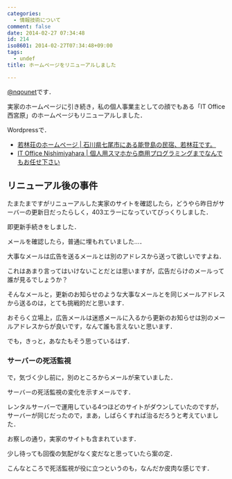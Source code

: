 ```yaml
---
categories:
  - 情報技術について
comment: false
date: 2014-02-27 07:34:48
id: 214
iso8601: 2014-02-27T07:34:48+09:00
tags:
  - undef
title: ホームページをリニューアルしました

---
```


<p><a href="https://twitter.com/nqounet">@nqounet</a>です．</p>

<p>実家のホームページに引き続き，私の個人事業主としての顔でもある「IT Office 西宮原」のホームページもリニューアルしました．</p>

<p>Wordpressで．</p>

<ul>
<li><a href="http://notowaka.com/">若林荘のホームページ | 石川県七尾市にある能登島の民宿、若林荘です。</a></li>
<li><a href="https://www.nqou.net/">IT Office Nishimiyahara | 個人用スマホから商用プログラミングまでなんでもお任せ下さい</a></li>
</ul>



<h2>リニューアル後の事件</h2>

<p>たまたまですがリニューアルした実家のサイトを確認したら，どうやら昨日がサーバーの更新日だったらしく，403エラーになっていてびっくりしました．</p>

<p>即更新手続きをしました．</p>

<p>メールを確認したら，普通に埋もれていました…．</p>

<p>大事なメールは広告を送るメールとは別のアドレスから送って欲しいですよね．</p>

<p>これはあまり言ってはいけないことだとは思いますが，広告だらけのメールって誰が見るでしょうか？</p>

<p>そんなメールと，更新のお知らせのような大事なメールとを同じメールアドレスから送るのは，とても挑戦的だと思います．</p>

<p>おそらく立場上，広告メールは迷惑メールに入るから更新のお知らせは別のメールアドレスからが良いです，なんて誰も言えないと思います．</p>

<p>でも，きっと，あなたもそう思っているはず．</p>

<h3>サーバーの死活監視</h3>

<p>で，気づく少し前に，別のところからメールが来ていました．</p>

<p>サーバーの死活監視の変化を示すメールです．</p>

<p>レンタルサーバーで運用している4つほどのサイトがダウンしていたのですが，サーバーが同じだったので，まあ，しばらくすれば治るだろうと考えていました．</p>

<p>お察しの通り，実家のサイトも含まれています．</p>

<p>少し待っても回復の気配がなく変だなと思っていたら案の定．</p>

<p>こんなところで死活監視が役に立つというのも，なんだか皮肉な感じです．</p>
    	